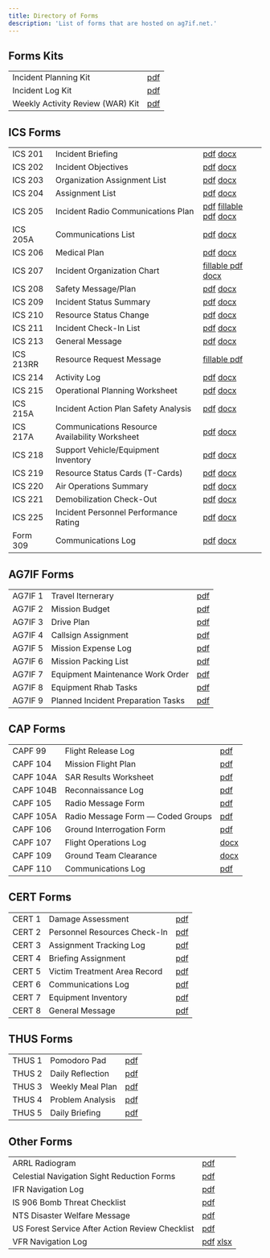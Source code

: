 ```yaml
---
title: Directory of Forms
description: 'List of forms that are hosted on ag7if.net.'
---
```


## Forms Kits
|                                  |                                       |
|----------------------------------|---------------------------------------|
| Incident Planning Kit            | [pdf](forms/packets/planning-kit.pdf) |
| Incident Log Kit                 | [pdf](forms/packets/log-kit.pdf)      |
| Weekly Activity Review (WAR) Kit | [pdf](forms/packets/war-kit.pdf)      |


## ICS Forms
|           |                                                |                                                                                                                      |
|-----------|------------------------------------------------|----------------------------------------------------------------------------------------------------------------------|
| ICS 201   | Incident Briefing                              | [pdf](forms/ics/pdf/ics201.pdf) [docx](forms/ics/docx/ics201.docx)                                                   |
| ICS 202   | Incident Objectives                            | [pdf](forms/ics/pdf/ics202.pdf) [docx](forms/ics/docx/ics202.docx)                                                   |
| ICS 203   | Organization Assignment List                   | [pdf](forms/ics/pdf/ics203.pdf) [docx](forms/ics/docx/ics203.docx)                                                   |
| ICS 204   | Assignment List                                | [pdf](forms/ics/pdf/ics204.pdf) [docx](forms/ics/docx/ics204.docx)                                                   |
| ICS 205   | Incident Radio Communications Plan             | [pdf](forms/ics/pdf/ics205.pdf) [fillable pdf](forms/ics/pdf/fillable/ics205.pdf) [docx](forms/ics/docx/ics205.docx) |
| ICS 205A  | Communications List                            | [pdf](forms/ics/pdf/ics205a.pdf) [docx](forms/ics/docx/ics205a.docx)                                                 |
| ICS 206   | Medical Plan                                   | [pdf](forms/ics/pdf/ics206.pdf) [docx](forms/ics/docx/ics206.docx)                                                   |
| ICS 207   | Incident Organization Chart                    | [fillable pdf](forms/ics/pdf/fillable/ics205.pdf) [docx](forms/ics/docx/ics207.docx)                                 |
| ICS 208   | Safety Message/Plan                            | [pdf](forms/ics/pdf/ics208.pdf) [docx](forms/ics/docx/ics208.docx)                                                   |
| ICS 209   | Incident Status Summary                        | [pdf](forms/ics/pdf/ics209.pdf) [docx](forms/ics/docx/ics209.docx)                                                   |
| ICS 210   | Resource Status Change                         | [pdf](forms/ics/pdf/ics210.pdf) [docx](forms/ics/docx/ics210.docx)                                                   |
| ICS 211   | Incident Check-In List                         | [pdf](forms/ics/pdf/ics211.pdf) [docx](forms/ics/docx/ics211.docx)                                                   |
| ICS 213   | General Message                                | [pdf](forms/ics/pdf/ics213.pdf) [docx](forms/ics/docx/ics213.docx)                                                   |
| ICS 213RR | Resource Request Message                       | [fillable pdf](forms/ics/pdf/fillable/ics213rr.pdf)                                                                  |
| ICS 214   | Activity Log                                   | [pdf](forms/ics/pdf/ics214.pdf) [docx](forms/ics/docx/ics214.docx)                                                   |
| ICS 215   | Operational Planning Worksheet                 | [pdf](forms/ics/pdf/ics215.pdf) [docx](forms/ics/docx/ics215.docx)                                                   |
| ICS 215A  | Incident Action Plan Safety Analysis           | [pdf](forms/ics/pdf/ics215a.pdf) [docx](forms/ics/docx/ics215a.docx)                                                 |
| ICS 217A  | Communications Resource Availability Worksheet | [pdf](forms/ics/pdf/ics217a.pdf) [docx](forms/ics/docx/ics217a.docx)                                                 |
| ICS 218   | Support Vehicle/Equipment Inventory            | [pdf](forms/ics/pdf/ics218.pdf) [docx](forms/ics/docx/ics218.docx)                                                   |
| ICS 219   | Resource Status Cards (T-Cards)                | [pdf](forms/ics/pdf/ics219.pdf) [docx](forms/ics/docx/ics219.docx)                                                   |
| ICS 220   | Air Operations Summary                         | [pdf](forms/ics/pdf/ics220.pdf) [docx](forms/ics/docx/ics220.docx)                                                   |
| ICS 221   | Demobilization Check-Out                       | [pdf](forms/ics/pdf/ics221.pdf) [docx](forms/ics/docx/ics221.docx)                                                   |
| ICS 225   | Incident Personnel Performance Rating          | [pdf](forms/ics/pdf/ics225.pdf) [docx](forms/ics/docx/ics225.docx)                                                   |
| Form 309  | Communications Log                             | [pdf](forms/ics/pdf/f309.pdf) [docx](forms/ics/docx/f309.docx)                                                       |

## AG7IF Forms
|         |                                    |                                    |
|---------|------------------------------------|------------------------------------|
| AG7IF 1 | Travel Iternerary                  | [pdf](forms/ag7if/pdf/ag7if-1.pdf) |
| AG7IF 2 | Mission Budget                     | [pdf](forms/ag7if/pdf/ag7if-2.pdf) |
| AG7IF 3 | Drive Plan                         | [pdf](forms/ag7if/pdf/ag7if-3.pdf) |
| AG7IF 4 | Callsign Assignment                | [pdf](forms/ag7if/pdf/ag7if-4.pdf) |
| AG7IF 5 | Mission Expense Log                | [pdf](forms/ag7if/pdf/ag7if-5.pdf) |
| AG7IF 6 | Mission Packing List               | [pdf](forms/ag7if/pdf/ag7if-6.pdf) |
| AG7IF 7 | Equipment Maintenance Work Order   | [pdf](forms/ag7if/pdf/ag7if-7.pdf) |
| AG7IF 8 | Equipment Rhab Tasks               | [pdf](forms/ag7if/pdf/ag7if-8.pdf) |
| AG7IF 9 | Planned Incident Preparation Tasks | [pdf](forms/ag7if/pdf/ag7if-9.pdf) |

## CAP Forms
|           |                                         |                                   |
|-----------|-----------------------------------------|-----------------------------------|
| CAPF 99   | Flight Release Log                      | [pdf](forms/cap/pdf/capf99.pdf)   |
| CAPF 104  | Mission Flight Plan                     | [pdf](forms/cap/pdf/capf104.pdf)  |
| CAPF 104A | SAR Results Worksheet                   | [pdf](forms/cap/pdf/capf104a.pdf) |
| CAPF 104B | Reconnaissance Log                      | [pdf](forms/cap/pdf/capf104b.pdf) |
| CAPF 105  | Radio Message Form                      | [pdf](forms/cap/pdf/capf105.pdf)  |
| CAPF 105A | Radio Message Form &mdash; Coded Groups | [pdf](forms/cap/pdf/capf105a.pdf) |
| CAPF 106  | Ground Interrogation Form               | [pdf](forms/cap/pdf/capf106.pdf)  |
| CAPF 107  | Flight Operations Log                   | [docx](forms/cap/docx/capf107.doc)      |
| CAPF 109  | Ground Team Clearance                   | [docx](forms/cap/docx/capf109.doc)      |
| CAPF 110  | Communications Log                      | [pdf](forms/cap/pdf/capf110.pdf)        |

## CERT Forms
|        |                              |                                 |
|--------|------------------------------|---------------------------------|
| CERT 1 | Damage Assessment            | [pdf](forms/cert/pdf/cert1.pdf) |
| CERT 2 | Personnel Resources Check-In | [pdf](forms/cert/pdf/cert2.pdf) |
| CERT 3 | Assignment Tracking Log      | [pdf](forms/cert/pdf/cert3.pdf) |
| CERT 4 | Briefing Assignment          | [pdf](forms/cert/pdf/cert4.pdf) |
| CERT 5 | Victim Treatment Area Record | [pdf](forms/cert/pdf/cert5.pdf) |
| CERT 6 | Communications Log           | [pdf](forms/cert/pdf/cert6.pdf) |
| CERT 7 | Equipment Inventory          | [pdf](forms/cert/pdf/cert7.pdf) |
| CERT 8 | General Message              | [pdf](forms/cert/pdf/cert8.pdf) |

## THUS Forms
|        |                  |                                  |
|--------|------------------|----------------------------------|
| THUS 1 | Pomodoro Pad     | [pdf](forms/thus/pdf/thus-1.pdf) |
| THUS 2 | Daily Reflection | [pdf](forms/thus/pdf/thus-2.pdf) |
| THUS 3 | Weekly Meal Plan | [pdf](forms/thus/pdf/thus-3.pdf) |
| THUS 4 | Problem Analysis | [pdf](forms/thus/pdf/thus-4.pdf) |
| THUS 5 | Daily Briefing   | [pdf](forms/thus/pdf/thus-5.pdf) |

## Other Forms
|                                                 |                                                                         |
|-------------------------------------------------|-------------------------------------------------------------------------|
| ARRL Radiogram                                  | [pdf](forms/other/pdf/arrl-radiogram.pdf)                               |
| Celestial Navigation Sight Reduction Forms      | [pdf](forms/other/pdf/sight-reduction.pdf)                              |
| IFR Navigation Log                              | [pdf](forms/other/pdf/ifr-navlog.pdf)                                   |
| IS 906 Bomb Threat Checklist                    | [pdf](forms/other/pdf/is906.pdf)                                        |
| NTS Disaster Welfare Message                    | [pdf](forms/other/pdf/fsd-244.pdf)                                      |
| US Forest Service After Action Review Checklist | [pdf](forms/other/pdf/usda-aar.pdf)                                     |
| VFR Navigation Log                              | [pdf](forms/other/pdf/vfr-navlog.pdf) [xlsx](other/xlsx/vfr-navlog.xls) |
